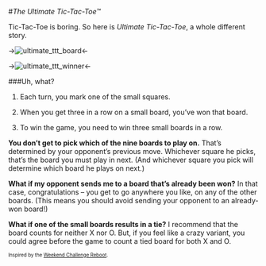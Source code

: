 #*The Ultimate Tic-Tac-Toe™*

Tic-Tac-Toe is boring. So here is *Ultimate Tic-Tac-Toe*, a whole different story.

->![ultimate_ttt_board][1]<-

->![ultimate_ttt_winner][2]<-

###Uh, what?

1. Each turn, you mark one of the small squares.

2. When you get three in a row on a small board, you’ve won that board.

3. To win the game, you need to win three small boards in a row.

**You don’t get to pick which of the nine boards to play on.** That’s determined by your opponent’s previous move. Whichever square he picks, that’s the board you must play in next. (And whichever square you pick will determine which board he plays on next.)

**What if my opponent sends me to a board that’s already been won?** In that case, congratulations – you get to go anywhere you like, on any of the other boards. (This means you should avoid sending your opponent to an already-won board!)

**What if one of the small boards results in a tie?** I recommend that the board counts for neither X nor O. But, if you feel like a crazy variant, you could agree before the game to count a tied board for both X and O.

<sub><sub>Inspired by the [Weekend Challenge Reboot][3].</sub></sub>


  [1]: http://i.stack.imgur.com/4vEjm.jpg
  [2]: http://i.stack.imgur.com/GrMSw.jpg
  [3]: http://meta.codereview.stackexchange.com/a/1472/23788
